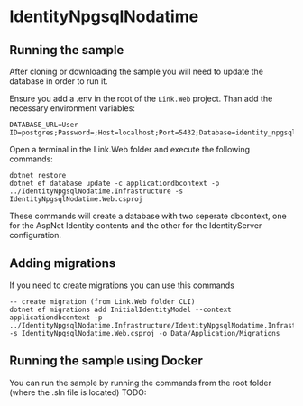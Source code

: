 # IdentityNpgsqlNodatime

## Running the sample

After cloning or downloading the sample you will need to update the database in order to run it.

Ensure you add a .env in the root of the `Link.Web` project. Than add the necessary environment variables:

```
DATABASE_URL=User ID=postgres;Password=;Host=localhost;Port=5432;Database=identity_npgsql_nodatime_development;
```

Open a terminal in the Link.Web folder and execute the following commands:

```
dotnet restore
dotnet ef database update -c applicationdbcontext -p ../IdentityNpgsqlNodatime.Infrastructure -s IdentityNpgsqlNodatime.Web.csproj
```

These commands will create a database with two seperate dbcontext, one for the AspNet Identity contents and the other for the IdentityServer configuration.

## Adding migrations

If you need to create migrations you can use this commands

```
-- create migration (from Link.Web folder CLI)
dotnet ef migrations add InitialIdentityModel --context applicationdbcontext -p ../IdentityNpgsqlNodatime.Infrastructure/IdentityNpgsqlNodatime.Infrastructure.csproj -s IdentityNpgsqlNodatime.Web.csproj -o Data/Application/Migrations
```

## Running the sample using Docker

You can run the sample by running the commands from the root folder (where the .sln file is located)
TODO:
